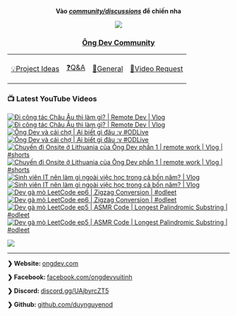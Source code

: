 <div align="center">
      <b
        >Vào
        <a href="https://github.com/OngDev/community/discussions"
          ><i>community/discussions</i></a
        >
        để chiến nha</b
      >

<img
    src="https://raw.githubusercontent.com/thuanpham2311/img/master/ongDevCharacters/4.png"
  />

### [Ông Dev Community](https://github.com/OngDev/community/discussions)

  <b>
    <table>
      <tr>
        <td>
          <a
            href="https://github.com/OngDev/community/discussions/categories/project-ideas"
            ><p>💡Project Ideas</p></a
          >
        </td>
        <td>
          <a
            href="https://github.com/OngDev/community/discussions/categories/q-a"
            ><p>❓Q&A</p></a
          >
        </td>
        <td>
          <a
            href="https://github.com/OngDev/community/discussions/categories/general"
            ><p>💬General</p></a
          >
        </td>
        <td>
          <a
            href="https://github.com/OngDev/community/discussions/categories/video-request"
            ><p>🎥Video Request</p></a
          >
        </td>
      </tr>
    </table>
  </b>
</div>

### 📺 Latest YouTube Videos

<!-- BEGIN YOUTUBE-CARDS -->
[![Đi công tác Châu Âu thì làm gì? | Remote Dev | Vlog](https://ytcards.demolab.com/?id=LFfv7v5MWNk&title=%C4%90i+c%C3%B4ng+t%C3%A1c+Ch%C3%A2u+%C3%82u+th%C3%AC+l%C3%A0m+g%C3%AC%3F+%7C+Remote+Dev+%7C+Vlog&timestamp=1665068509&background_color=%230d1117&title_color=%23ffffff&stats_color=%23dedede&width=250&duration=765 "Đi công tác Châu Âu thì làm gì? | Remote Dev | Vlog")](https://www.youtube.com/watch?v=LFfv7v5MWNk#gh-dark-mode-only)[![Đi công tác Châu Âu thì làm gì? | Remote Dev | Vlog](https://ytcards.demolab.com/?id=LFfv7v5MWNk&title=%C4%90i+c%C3%B4ng+t%C3%A1c+Ch%C3%A2u+%C3%82u+th%C3%AC+l%C3%A0m+g%C3%AC%3F+%7C+Remote+Dev+%7C+Vlog&timestamp=1665068509&background_color=%23ffffff&title_color=%2324292f&stats_color=%2357606a&width=250&duration=765 "Đi công tác Châu Âu thì làm gì? | Remote Dev | Vlog")](https://www.youtube.com/watch?v=LFfv7v5MWNk#gh-light-mode-only)
[![Ông Dev và cái chợ | Ai biết gì đâu :v #ODLive](https://ytcards.demolab.com/?id=4VQzNAqzPxo&title=%C3%94ng+Dev+v%C3%A0+c%C3%A1i+ch%E1%BB%A3+%7C+Ai+bi%E1%BA%BFt+g%C3%AC+%C4%91%C3%A2u+%3Av+%23ODLive&timestamp=1664900126&background_color=%230d1117&title_color=%23ffffff&stats_color=%23dedede&width=250&duration=7671 "Ông Dev và cái chợ | Ai biết gì đâu :v #ODLive")](https://www.youtube.com/watch?v=4VQzNAqzPxo#gh-dark-mode-only)[![Ông Dev và cái chợ | Ai biết gì đâu :v #ODLive](https://ytcards.demolab.com/?id=4VQzNAqzPxo&title=%C3%94ng+Dev+v%C3%A0+c%C3%A1i+ch%E1%BB%A3+%7C+Ai+bi%E1%BA%BFt+g%C3%AC+%C4%91%C3%A2u+%3Av+%23ODLive&timestamp=1664900126&background_color=%23ffffff&title_color=%2324292f&stats_color=%2357606a&width=250&duration=7671 "Ông Dev và cái chợ | Ai biết gì đâu :v #ODLive")](https://www.youtube.com/watch?v=4VQzNAqzPxo#gh-light-mode-only)
[![Chuyến đi Onsite ở Lithuania  của Ông Dev phần 1 | remote work | Vlog | #shorts](https://ytcards.demolab.com/?id=S59SRIGd820&title=Chuy%E1%BA%BFn+%C4%91i+Onsite+%E1%BB%9F+Lithuania++c%E1%BB%A7a+%C3%94ng+Dev+ph%E1%BA%A7n+1+%7C+remote+work+%7C+Vlog+%7C+%23shorts&timestamp=1663160416&background_color=%230d1117&title_color=%23ffffff&stats_color=%23dedede&width=250&duration=60 "Chuyến đi Onsite ở Lithuania  của Ông Dev phần 1 | remote work | Vlog | #shorts")](https://www.youtube.com/watch?v=S59SRIGd820#gh-dark-mode-only)[![Chuyến đi Onsite ở Lithuania  của Ông Dev phần 1 | remote work | Vlog | #shorts](https://ytcards.demolab.com/?id=S59SRIGd820&title=Chuy%E1%BA%BFn+%C4%91i+Onsite+%E1%BB%9F+Lithuania++c%E1%BB%A7a+%C3%94ng+Dev+ph%E1%BA%A7n+1+%7C+remote+work+%7C+Vlog+%7C+%23shorts&timestamp=1663160416&background_color=%23ffffff&title_color=%2324292f&stats_color=%2357606a&width=250&duration=60 "Chuyến đi Onsite ở Lithuania  của Ông Dev phần 1 | remote work | Vlog | #shorts")](https://www.youtube.com/watch?v=S59SRIGd820#gh-light-mode-only)
[![Sinh viên IT nên làm gì ngoài việc học trong cả bốn năm? | Vlog](https://ytcards.demolab.com/?id=QTUEUad-rfc&title=Sinh+vi%C3%AAn+IT+n%C3%AAn+l%C3%A0m+g%C3%AC+ngo%C3%A0i+vi%E1%BB%87c+h%E1%BB%8Dc+trong+c%E1%BA%A3+b%E1%BB%91n+n%C4%83m%3F+%7C+Vlog&timestamp=1662388208&background_color=%230d1117&title_color=%23ffffff&stats_color=%23dedede&width=250&duration=461 "Sinh viên IT nên làm gì ngoài việc học trong cả bốn năm? | Vlog")](https://www.youtube.com/watch?v=QTUEUad-rfc#gh-dark-mode-only)[![Sinh viên IT nên làm gì ngoài việc học trong cả bốn năm? | Vlog](https://ytcards.demolab.com/?id=QTUEUad-rfc&title=Sinh+vi%C3%AAn+IT+n%C3%AAn+l%C3%A0m+g%C3%AC+ngo%C3%A0i+vi%E1%BB%87c+h%E1%BB%8Dc+trong+c%E1%BA%A3+b%E1%BB%91n+n%C4%83m%3F+%7C+Vlog&timestamp=1662388208&background_color=%23ffffff&title_color=%2324292f&stats_color=%2357606a&width=250&duration=461 "Sinh viên IT nên làm gì ngoài việc học trong cả bốn năm? | Vlog")](https://www.youtube.com/watch?v=QTUEUad-rfc#gh-light-mode-only)
[![Dev gà mò LeetCode ep6 | Zigzag Conversion | #odleet](https://ytcards.demolab.com/?id=g0p7aKlheeo&title=Dev+g%C3%A0+m%C3%B2+LeetCode+ep6+%7C+Zigzag+Conversion+%7C+%23odleet&timestamp=1661935079&background_color=%230d1117&title_color=%23ffffff&stats_color=%23dedede&width=250&duration=1079 "Dev gà mò LeetCode ep6 | Zigzag Conversion | #odleet")](https://www.youtube.com/watch?v=g0p7aKlheeo#gh-dark-mode-only)[![Dev gà mò LeetCode ep6 | Zigzag Conversion | #odleet](https://ytcards.demolab.com/?id=g0p7aKlheeo&title=Dev+g%C3%A0+m%C3%B2+LeetCode+ep6+%7C+Zigzag+Conversion+%7C+%23odleet&timestamp=1661935079&background_color=%23ffffff&title_color=%2324292f&stats_color=%2357606a&width=250&duration=1079 "Dev gà mò LeetCode ep6 | Zigzag Conversion | #odleet")](https://www.youtube.com/watch?v=g0p7aKlheeo#gh-light-mode-only)
[![Dev gà mò LeetCode ep5 | ASMR Code | Longest Palindromic Substring | #odleet](https://ytcards.demolab.com/?id=n1SN4IArgdc&title=Dev+g%C3%A0+m%C3%B2+LeetCode+ep5+%7C+ASMR+Code+%7C+Longest+Palindromic+Substring+%7C+%23odleet&timestamp=1661430622&background_color=%230d1117&title_color=%23ffffff&stats_color=%23dedede&width=250&duration=616 "Dev gà mò LeetCode ep5 | ASMR Code | Longest Palindromic Substring | #odleet")](https://www.youtube.com/watch?v=n1SN4IArgdc#gh-dark-mode-only)[![Dev gà mò LeetCode ep5 | ASMR Code | Longest Palindromic Substring | #odleet](https://ytcards.demolab.com/?id=n1SN4IArgdc&title=Dev+g%C3%A0+m%C3%B2+LeetCode+ep5+%7C+ASMR+Code+%7C+Longest+Palindromic+Substring+%7C+%23odleet&timestamp=1661430622&background_color=%23ffffff&title_color=%2324292f&stats_color=%2357606a&width=250&duration=616 "Dev gà mò LeetCode ep5 | ASMR Code | Longest Palindromic Substring | #odleet")](https://www.youtube.com/watch?v=n1SN4IArgdc#gh-light-mode-only)
<!-- END YOUTUBE-CARDS -->

[<img src="https://custom-icon-badges.demolab.com/badge/-Subscribe%20For%20More-red?style=for-the-badge&logo=video&logoColor=white"/>](https://www.youtube.com/channel/ongdev?sub_confirmation=1)

---

<strong>❯ Website: </strong><a href="https://ongdev.com">ongdev.com</a>

<strong>❯ Facebook: </strong><a href="https://www.facebook.com/ongdevvuitinh">facebook.com/ongdevvuitinh</a>

<strong>❯ Discord: </strong><a href="https://discord.gg/UAjbyrcZT5">discord.gg/UAjbyrcZT5</a>

<strong>❯ Github: </strong><a href="https://github.com/duynguyenod">github.com/duynguyenod</a>
